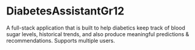 # DiabetesAssistantGr12
A full-stack application that is built to help diabetics keep track of blood sugar levels, historical trends, and also produce meaningful predictions & recommendations. Supports multiple users.
